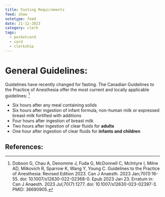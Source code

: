 ```yaml
---
title: Fasting Requirements
feed: show
notetype: feed
date: 21-12-2023
category: clerk
tags:
  - pocketcard
  - card
  - clerkship
---
```


# General Guidelines:
Guidelines have recently changed for fasting. The Canadian Guidelines to the Practice of Anesthesia offer the most current and locally applicable guidelines: [^1]

- Six hours after any meal containing solids
- Six hours after ingestion of infant formula, non-human milk or expressed breast milk fortified with additions
- Four hours after ingestion of breast milk
- Two hours after ingestion of clear fluids for **adults**
- One hour after ingestion of clear fluids for **infants and children**


## References:
[^1]: Dobson G, Chau A, Denomme J, Fuda G, McDonnell C, McIntyre I, Milne AD, Milkovich R, Sparrow K, Wang Y, Young C. Guidelines to the Practice of Anesthesia: Revised Edition 2023. Can J Anaesth. 2023 Jan;70(1):16-55. doi: 10.1007/s12630-022-02368-0. Epub 2023 Jan 23. Erratum in: Can J Anaesth. 2023 Jul;70(7):1277. doi: 10.1007/s12630-023-02397-3. PMID: 36690905.